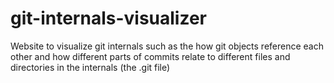 # git-internals-visualizer
Website to visualize git internals such as the how git objects reference each other and how different parts of commits relate to different files and directories in the internals (the .git file)
